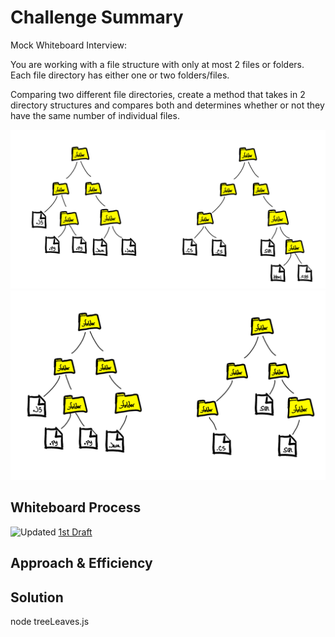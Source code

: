 # Challenge Summary
Mock Whiteboard Interview:

You are working with a file structure with only at most 2 files or folders. Each file directory has either one or two folders/files.

Comparing two different file directories, create a method that takes in 2 directory structures and compares both and determines whether or not they have the same number of individual files.

![Comes Back True](/javascript/mocks/class19/mockTree1_class19_true.jpg)
![Comes Back False](/javascript/mocks/class19/mockTree2_class19_false.jpg)

## Whiteboard Process
![Updated](/javascript/mocks/class19/CChall19_whiteboard_updated.jpg)
[1st Draft](/javascript/mocks/class19/CChall19_whiteboard.jpg)

## Approach & Efficiency
<!-- What approach did you take? Why? What is the Big O space/time for this approach? -->

## Solution
node treeLeaves.js
